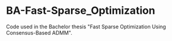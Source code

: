 # BA-Fast-Sparse_Optimization
Code used in the Bachelor thesis "Fast Sparse Optimization Using Consensus-Based ADMM".
